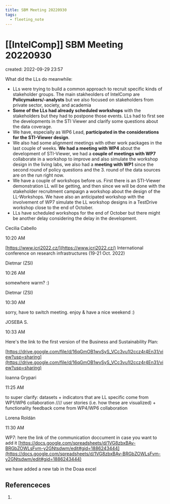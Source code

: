 ```yaml
---
title: SBM Meeting 20220930
tags:
  - fleeting_note
---
```


# [[IntelComp]] SBM Meeting 20220930
created: 2022-09-29 23:57

What did the LLs do meanwhile:

- LLs were trying to build a common approach to recruit specific kinds of stakeholder groups. The main stakheolders of IntelComp are **Policymakers/-analysts** but  we also focused on stakeholders from private sector, society, and academia
- **Some of the LLs had already scheduled workshops** with the stakeholders but they had to postpone those events. LLs had to first see the developments in the STI Viewer and clarify some questions about the data coverage.
- We have, especially as WP6 Lead, **participated in the considerations for the STI-Viewer design**. 
- We also had some alignment meetings with other work packages in the last couple of weeks. **We had a meeting with WP4** about the development of STI-Viewer, we had a **couple of meetings with WP7**  collaborate in a workshop to improve and also simulate the workshop design in the living labs, we also had a **meeting with WP1** since the second round of policy questions and the 3. round of the data sources are on the run right now.
- We have a couple of workshops before us. First there is an STI-Viewer demonstration LL will be getting, and then since we will be done with the stakeholder recruitment campaign a workshop about the design of the LL-Workshops. We have also an anticipated workshop with the involvement of WP7 simulate the LL workshop designs in a TestDrive workshop close to the end of October.
- LLs have scheduled workshops for the end of October but there might be another delay considering the delay in the development.



Cecilia Cabello

10:20 AM

[https://www.icri2022.cz/](https://www.icri2022.cz/) International conference on research infrastructures (19-21 Oct. 2022)

Dietmar (ZSI)

10:26 AM

somewhere warm? :)

Dietmar (ZSI)

10:30 AM

sorry, have to switch meeting. enjoy & have a nice weekend :)

JOSEBA S.

10:33 AM

Here's the link to the first version of the Business and Sustainability Plan:

[https://drive.google.com/file/d/16qGmOB1wvSyS_VCc3vu1I2ccz4r4En31/view?usp=sharing](https://drive.google.com/file/d/16qGmOB1wvSyS_VCc3vu1I2ccz4r4En31/view?usp=sharing)

Ioanna Grypari

11:25 AM

to super clarify: datasets + indicators that are LL specific come from WP1/WP6 collaboration //// user stories (i.e. how these are visualized) + functionality feedback come from WP4/WP6 collaboration

Lorena Roldán

11:30 AM

WP7: here the link of the communication doccument in case you want to add it [https://docs.google.com/spreadsheets/d/1VG8zbxBAv-BRGbZOWLsFvm-y2GNtsdwm/edit#gid=1886243444](https://docs.google.com/spreadsheets/d/1VG8zbxBAv-BRGbZOWLsFvm-y2GNtsdwm/edit#gid=1886243444)

we have added a new tab in the Doaa excel
## Referenceces
1. 
